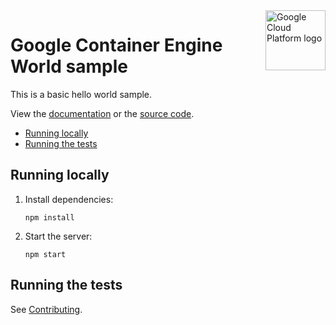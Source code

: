 <img src="https://avatars2.githubusercontent.com/u/2810941?v=3&s=96" alt="Google Cloud Platform logo" title="Google Cloud Platform" align="right" height="96" width="96"/>

# Google Container Engine World sample

This is a basic hello world sample.

View the [documentation][docs] or the [source code][code].

[docs]: https://cloud.google.com/container-engine/docs/quickstart
[code]: server.js

* [Running locally](#running-locally)
* [Running the tests](#running-the-tests)

## Running locally

1.  Install dependencies:

        npm install

1.  Start the server:

        npm start

## Running the tests

See [Contributing][contributing].

[contributing]: https://github.com/GoogleCloudPlatform/nodejs-docs-samples/blob/master/CONTRIBUTING.md
